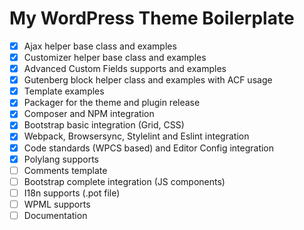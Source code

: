# My WordPress Theme Boilerplate

- [x] Ajax helper base class and examples
- [x] Customizer helper base class and examples
- [x] Advanced Custom Fields supports and examples
- [x] Gutenberg block helper class and examples with ACF usage
- [x] Template examples
- [x] Packager for the theme and plugin release
- [x] Composer and NPM integration
- [x] Bootstrap basic integration (Grid, CSS)
- [x] Webpack, Browsersync, Stylelint and Eslint integration
- [x] Code standards (WPCS based) and Editor Config integration
- [x] Polylang supports
- [ ] Comments template
- [ ] Bootstrap complete integration (JS components)
- [ ] I18n supports (.pot file)
- [ ] WPML supports
- [ ] Documentation
